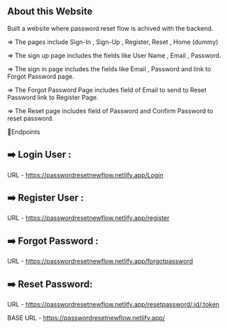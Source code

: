 **About this Website**
---------------------

Built a website where password reset flow is achived with the backend.

=> The pages include Sign-In , Sign-Up , Register, Reset , Home (dummy)

=> The sign up page includes the fields like User Name , Email , Password.

=> The sign in page includes the fields like Email , Password and link to Forgot Password page.

=> The Forgot Password Page includes field of Email to send to Reset Password link to Register Page.

=> The Reset page includes field of Password and Confirm Password to reset password.

🔖Endpoints

➡️ Login User :
---------------
URL - https://passwordresetnewflow.netlify.app/Login

➡️ Register User :
------------------
URL - https://passwordresetnewflow.netlify.app/register

➡️ Forgot Password :
--------------------
URL - https://passwordresetnewflow.netlify.app/forgotpassword

➡️ Reset Password:
------------------
URL - https://passwordresetnewflow.netlify.app/resetpassword/:id/:token

BASE URL - https://passwordresetnewflow.netlify.app/
